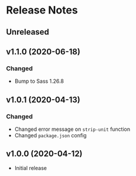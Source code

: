 # Release Notes

## Unreleased

## v1.1.0 (2020-06-18)

### Changed

* Bump to Sass 1.26.8

## v1.0.1 (2020-04-13)

### Changed

* Changed error message on ``strip-unit`` function
* Changed ``package.json`` config

## v1.0.0 (2020-04-12)

* Initial release
